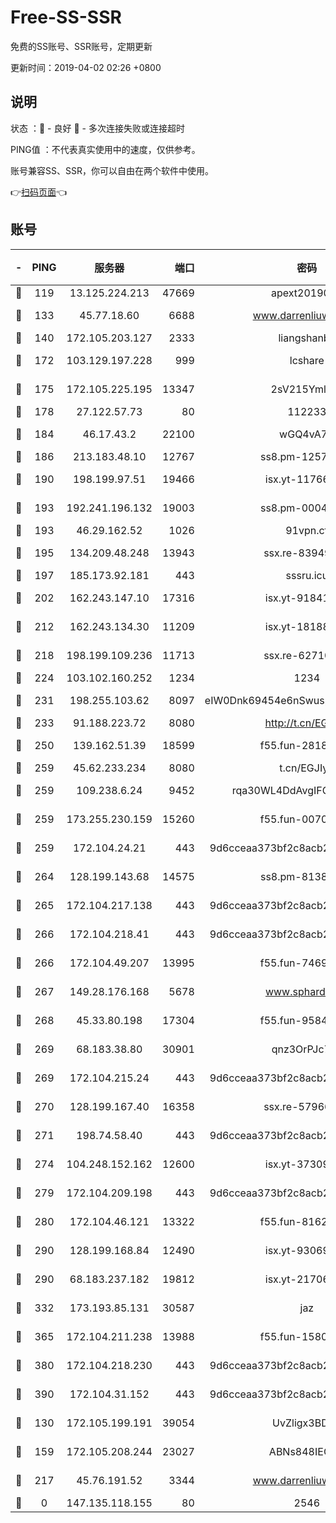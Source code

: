# Free-SS-SSR

免费的SS账号、SSR账号，定期更新

更新时间：2019-04-02 02:26 +0800

## 说明

状态     ：🙂 - 良好 🙁 - 多次连接失败或连接超时

PING值   ：不代表真实使用中的速度，仅供参考。

账号兼容SS、SSR，你可以自由在两个软件中使用。

👉[扫码页面](https://liesauer.github.io/Free-SS-SSR/)👈

## 账号

|-|PING|服务器|端口|密码|加密方式|区域|
|:----:|:----:|:-----:|-----:|:----:|:----:|:----:|
|🙂|119|13.125.224.213|47669|apext2019001|chacha20|KR|
|🙂|133|45.77.18.60|6688|www.darrenliuwei.com|aes-256-cfb|JP|
|🙂|140|172.105.203.127|2333|liangshanbo|chacha20|JP|
|🙂|172|103.129.197.228|999|lcshare|aes-256-cfb|CN|
|🙂|175|172.105.225.195|13347|2sV215YmlGvf|aes-256-cfb|JP|
|🙂|178|27.122.57.73|80|112233|chacha20|CN|
|🙂|184|46.17.43.2|22100|wGQ4vA7D|aes-256-gcm|RU|
|🙂|186|213.183.48.10|12767|ss8.pm-12571490|rc4-md5|RU|
|🙂|190|198.199.97.51|19466|isx.yt-11766801|aes-256-cfb|US|
|🙂|193|192.241.196.132|19003|ss8.pm-00046267|aes-256-cfb|US|
|🙂|193|46.29.162.52|1026|91vpn.cf|rc4-md5|RU|
|🙂|195|134.209.48.248|13943|ssx.re-83949387|aes-256-cfb|US|
|🙂|197|185.173.92.181|443|sssru.icu|rc4-md5|RU|
|🙂|202|162.243.147.10|17316|isx.yt-91841269|aes-256-cfb|US|
|🙂|212|162.243.134.30|11209|isx.yt-18188143|aes-256-cfb|US|
|🙂|218|198.199.109.236|11713|ssx.re-62710201|aes-256-cfb|US|
|🙂|224|103.102.160.252|1234|1234|rc4-md5|JP|
|🙂|231|198.255.103.62|8097|eIW0Dnk69454e6nSwuspv9DmS201tQ0D|aes-256-cfb|US|
|🙂|233|91.188.223.72|8080|http://t.cn/EGJIyrl|rc4-md5|RU|
|🙂|250|139.162.51.39|18599|f55.fun-28185958|aes-256-cfb|SG|
|🙂|259|45.62.233.234|8080|t.cn/EGJIyrl|rc4-md5|CA|
|🙂|259|109.238.6.24|9452|rqa30WL4DdAvgIFG6Fs3znzTa|aes-256-cfb|FR|
|🙂|259|173.255.230.159|15260|f55.fun-00704819|aes-256-cfb|US|
|🙂|259|172.104.24.21|443|9d6cceaa373bf2c8acb22e60b6a58be6|aes-256-cfb|US|
|🙂|264|128.199.143.68|14575|ss8.pm-81386371|aes-256-cfb|SG|
|🙂|265|172.104.217.138|443|9d6cceaa373bf2c8acb22e60b6a58be6|aes-256-cfb|US|
|🙂|266|172.104.218.41|443|9d6cceaa373bf2c8acb22e60b6a58be6|aes-256-cfb|US|
|🙂|266|172.104.49.207|13995|f55.fun-74699479|aes-256-cfb|SG|
|🙂|267|149.28.176.168|5678|www.sphard.com|aes-256-cfb|SG|
|🙂|268|45.33.80.198|17304|f55.fun-95842337|aes-256-cfb|US|
|🙂|269|68.183.38.80|30901|qnz3OrPJc7Tk|aes-256-cfb|GB|
|🙂|269|172.104.215.24|443|9d6cceaa373bf2c8acb22e60b6a58be6|aes-256-cfb|US|
|🙂|270|128.199.167.40|16358|ssx.re-57966944|aes-256-cfb|SG|
|🙂|271|198.74.58.40|443|9d6cceaa373bf2c8acb22e60b6a58be6|aes-256-cfb|US|
|🙂|274|104.248.152.162|12600|isx.yt-37309873|aes-256-cfb|SG|
|🙂|279|172.104.209.198|443|9d6cceaa373bf2c8acb22e60b6a58be6|aes-256-cfb|US|
|🙂|280|172.104.46.121|13322|f55.fun-81625110|aes-256-cfb|SG|
|🙂|290|128.199.168.84|12490|isx.yt-93069094|aes-256-cfb|SG|
|🙂|290|68.183.237.182|19812|isx.yt-21706828|aes-256-cfb|SG|
|🙂|332|173.193.85.131|30587|jaz|aes-256-cfb|US|
|🙂|365|172.104.211.238|13988|f55.fun-15804066|aes-256-cfb|US|
|🙂|380|172.104.218.230|443|9d6cceaa373bf2c8acb22e60b6a58be6|aes-256-cfb|US|
|🙂|390|172.104.31.152|443|9d6cceaa373bf2c8acb22e60b6a58be6|aes-256-cfb|US|
|🙂|130|172.105.199.191|39054|UvZligx3BDaG|aes-256-cfb|JP|
|🙂|159|172.105.208.244|23027|ABNs848IEOQh|aes-256-cfb|JP|
|🙂|217|45.76.191.52|3344|www.darrenliuwei.com|aes-256-cfb|AU|
|🙁|0|147.135.118.155|80|2546|chacha20|US|
